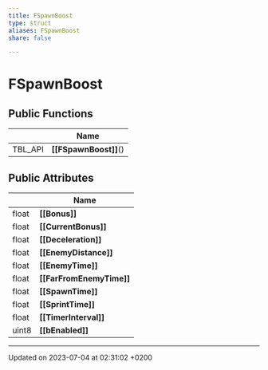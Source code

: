 ```yaml
---
title: FSpawnBoost
type: struct
aliases: FSpawnBoost
share: false

---
```


# FSpawnBoost





## Public Functions

|                | Name           |
| -------------- | -------------- |
| TBL_API | **[[FSpawnBoost]]**() |

## Public Attributes

|                | Name           |
| -------------- | -------------- |
| float | **[[Bonus]]**  |
| float | **[[CurrentBonus]]**  |
| float | **[[Deceleration]]**  |
| float | **[[EnemyDistance]]**  |
| float | **[[EnemyTime]]**  |
| float | **[[FarFromEnemyTime]]**  |
| float | **[[SpawnTime]]**  |
| float | **[[SprintTime]]**  |
| float | **[[TimerInterval]]**  |
| uint8 | **[[bEnabled]]**  |

-------------------------------

Updated on 2023-07-04 at 02:31:02 +0200